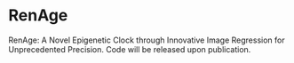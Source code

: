 # RenAge
RenAge: A Novel Epigenetic Clock through Innovative Image Regression for Unprecedented Precision.
Code will be released upon publication.
